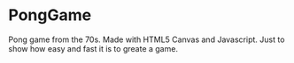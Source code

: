 # PongGame
Pong game from the 70s. Made with HTML5 Canvas and Javascript. Just to show how easy and fast it is to greate a game.  
